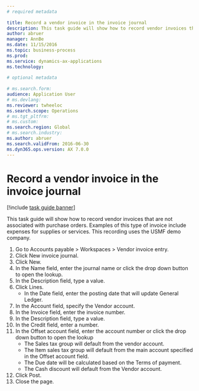 ```yaml
--- 
# required metadata 
 
title: Record a vendor invoice in the invoice journal
description: This task guide will show how to record vendor invoices that are not associated with purchase orders. 
author: abruer
manager: AnnBe 
ms.date: 11/15/2016
ms.topic: business-process 
ms.prod:  
ms.service: dynamics-ax-applications 
ms.technology:  
 
# optional metadata 
 
# ms.search.form:   
audience: Application User 
# ms.devlang:  
ms.reviewer: twheeloc
ms.search.scope: Operations 
# ms.tgt_pltfrm:  
# ms.custom:  
ms.search.region: Global
# ms.search.industry: 
ms.author: abruer
ms.search.validFrom: 2016-06-30 
ms.dyn365.ops.version: AX 7.0.0 
---
```

# Record a vendor invoice in the invoice journal

[!include [task guide banner](../../includes/task-guide-banner.md)]

This task guide will show how to record vendor invoices that are not associated with purchase orders. Examples of this type of invoice include expenses for supplies or services.  This recording uses the USMF demo company.

1. Go to Accounts payable > Workspaces > Vendor invoice entry.
2. Click New invoice journal.
3. Click New.
4. In the Name field, enter the journal name or click the drop down button to open the lookup.
5. In the Description field, type a value.
6. Click Lines.
    * In the Date field, enter the posting date that will update General Ledger.  
7. In the Account field, specify the Vendor account.
8. In the Invoice field, enter the invoice number.
9. In the Description field, type a value.
10. In the Credit field, enter a number.
11. In the Offset account field, enter the account number or click the drop down button to open the lookup
    * The Sales tax group will default from the vendor account.  
    * The Item sales tax group will default from the main account specified in the Offset account field.  
    * The Due date will be calculated based on the Terms of payment.  
    * The Cash discount will default from the Vendor account.  
12. Click Post.
13. Close the page.

